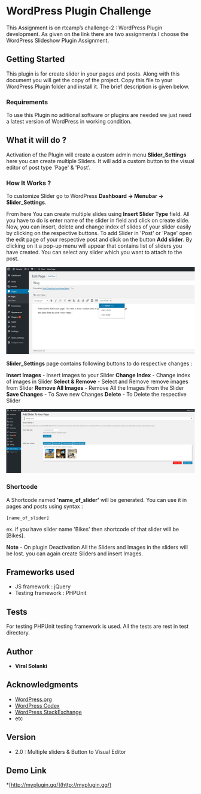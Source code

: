 # WordPress Plugin Challenge

This Assignment is on rtcamp’s challenge-2 : WordPress Plugin development. As given on the link there are two assignments I choose the WordPress Slideshow Plugin Assignment.

## Getting Started

This plugin is for create slider in your pages and posts. Along with this document you will get the copy of the project. Copy this file to your WordPress Plugin folder and install it. The brief description is given below.

### Requirements

To use this Plugin no aditional software or plugins are needed we just need a latest version of WordPress in working condition.

## What it will do ?

Activation of the Plugin will create a custom admin menu **Slider_Settings** here you can create multiple Sliders. It will add a custom button to the visual editor of post type 'Page' & 'Post'.   

### How It Works ?

To customize Slider go to WordPress **Dashboard -> Menubar -> Slider_Settings**. 

From here You can create multiple slides using **Insert Slider Type** field. All you have to do is enter name of the slider in field and click on create slide. 
Now, you can insert, delete and change index of slides of your slider easily by clicking on the respective buttons. To add Slider in 'Post' or 'Page' open the edit page of your respective post and click on the button **Add slider**. By clicking on it a pop-up menu will appear that contains list of sliders you have created. You can select any slider which you want to attach to the post.  

![Button](images/button.png)

**Slider_Settings** page contains following buttons to do respective changes :

**Insert Images** - Insert images to your Slider
**Change Index** - Change index of images in Slider
**Select & Remove** - Select and Remove remove images from Slider 
**Remove All Images** - Remove All the Images From the Slider 
**Save Changes** - To Save new Changes
**Delete** - To Delete the respective Slider

![Slider_Setting](images/Slider_Setting.png)

### Shortcode

A Shortcode named **'name_of_slider'** will be generated. You can use it in pages and posts using syntax :
```
[name_of_slider]
```
ex. if you have slider name 'Bikes' then shortcode of that slider will be [Bikes].

**Note** - On plugin Deactivation All the Sliders and Images in the sliders will be lost. you can again create Sliders and insert Images.

## Frameworks used

* JS framework : jQuery
* Testing framework : PHPUnit

## Tests

For testing PHPUnit testing framework is used. All the tests are rest in test directory.

## Author

* **Viral Solanki** 

## Acknowledgments

* [WordPress.org](https://wordpress.org)
* [WordPress Codex](https://codex.wordpress.org)
* [WordPress StackExchange](https://codex.wordpress.stackexchange.com)
* etc

## Version

* 2.0 : Multiple sliders & Button to Visual Editor

## Demo Link

*[http://myplugin.gq/](http://myplugin.gq/) 
